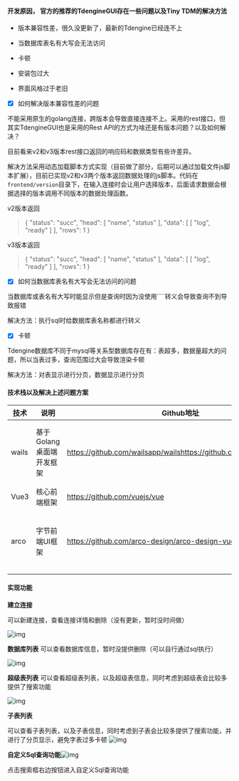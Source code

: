 #### 开发原因， 官方的推荐的TdengineGUI存在一些问题以及Tiny TDM的解决方法

- 版本兼容性差，很久没更新了，最新的Tdengine已经连不上

- 当数据库表名有大写会无法访问

- 卡顿

- 安装包过大

- 界面风格过于老旧

- [x]  如何解决版本兼容性差的问题

不能采用原生的golang连接，跨版本会导致直接连接不上。采用的rest接口，但其实TdengineGUI也是采用的Rest API的方式为啥还是有版本问题？以及如何解决？

目前看来v2和v3版本rest接口返回的响应码和数据类型有些许差异。

解决方法采用动态加载脚本方式实现（目前做了部分，后期可以通过加载文件js脚本扩展），目前已实现v2和v3两个版本返回数据处理的js脚本。代码在`frontend/version`目录下，在输入连接时会让用户选择版本，后面请求数据会根据选择的版本调用不同版本的数据处理函数。

v2版本返回

> {
>  "status": "succ",
>  "head": [
>  "name",
>  "status"
>  ],
>  "data": [
>  [
>  "log",
>  "ready"
>  ]
>  ],
>  "rows": 1
> }

v3版本返回

> {
>  "status": "succ",
>  "head": [
>  "name",
>  "status"
>  ],
>  "data": [
>  [
>  "log",
>  "ready"
>  ]
>  ],
>  "rows": 1
> }



- [x]  如何当数据库表名有大写会无法访问的问题

当数据库或表名有大写时能显示但是查询时因为没使用````转义会导致查询不到导致报错

解决方法：执行sql时给数据库表名称都进行转义



- [x]  卡顿

Tdengine数据库不同于mysql等关系型数据库存在有：表超多，数据量超大的问题，所以当表过多，查询范围过大会导致渲染卡顿

解决方法：对表显示进行分页，数据显示进行分页

#### 技术栈以及解决上述问题方案

| 技术    | 说明              | Github地址                                                           | 优点                        |
| ----- | --------------- | ------------------------------------------------------------------ | ------------------------- |
| wails | 基于Golang桌面端开发框架 | https://github.com/wailsapp/wailshttps://github.com/wailsapp/wails | wails是相比于electron打包更小，好上手 |
| Vue3  | 核心前端框架          | https://github.com/vuejs/vue                                       | 大家都在用                     |
| arco  | 字节前端UI框架        | https://github.com/arco-design/arco-design-vue                     | 相比element plus易用，风格更好看    |

#### 实现功能

**建立连接**

可以新建连接，查看连接详情和删除（没有更新，暂时没时间做）

![img](https://github.com/tangsiqi777/Tiny-TDM/blob/main/doc/connection.png?raw=true)

**数据库列表**
可以查看数据库信息，暂时没提供删除（可以自行通过sql执行）

![img](https://github.com/tangsiqi777/Tiny-TDM/blob/main/doc/database.png?raw=true)

**超级表列表**
可以查看超级表列表，以及超级表信息，同时考虑到超级表会比较多提供了搜索功能

![img](https://github.com/tangsiqi777/Tiny-TDM/blob/main/doc/superTable.png?raw=true)

**子表列表**

可以查看子表列表，以及子表信息，同时考虑到子表会比较多提供了搜索功能，并进行了分页显示，避免字表过多卡顿
![img](https://github.com/tangsiqi777/Tiny-TDM/blob/main/doc/sqlQuery.png?raw=true)

**自定义Sql查询功能**![img](https://github.com/tangsiqi777/Tiny-TDM/blob/main/doc/sqlQuery.png?raw=true)

点击搜索框右边按钮进入自定义Sql查询功能
